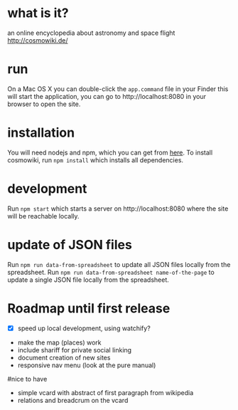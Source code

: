# what is it?
an online encyclopedia about astronomy and space flight
http://cosmowiki.de/

# run

On a Mac OS X you can double-click the `app.command` file in your Finder
this will start the application, you can go to http://localhost:8080
in your browser to open the site.

# installation

You will need nodejs and npm, which you can get from [here][1].
To install cosmowiki, run `npm install` which installs all dependencies.

# development

Run `npm start` which starts a server on http://localhost:8080
where the site will be reachable locally.

# update of JSON files

Run `npm run data-from-spreadsheet` to update all JSON files locally from the spreadsheet.
Run `npm run data-from-spreadsheet name-of-the-page` to update a single JSON file locally from the spreadsheet.


# Roadmap until first release
- [x] speed up local development, using watchify?
- make the map (places) work
- include shariff for private social linking
- document creation of new sites
- responsive nav menu (look at the pure manual)

#nice to have
- simple vcard with abstract of first paragraph from wikipedia
- relations and breadcrum on the vcard

[1]: https://nodejs.org
